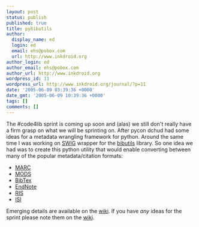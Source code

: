 ```yaml
---
layout: post
status: publish
published: true
title: pybibutils
author:
  display_name: ed
  login: ed
  email: ehs@pobox.com
  url: http://www.inkdroid.org
author_login: ed
author_email: ehs@pobox.com
author_url: http://www.inkdroid.org
wordpress_id: 11
wordpress_url: http://www.inkdroid.org/journal/?p=11
date: '2005-06-09 03:39:36 +0000'
date_gmt: '2005-06-09 10:39:36 +0000'
tags: []
comments: []
---
```

<p>The #code4lib sprint is coming up soon and (alas) we still don't really have a firm grasp on what we will be sprinting on. After pycon dchud had some ideas for a metadata wrangling framework for python. Around the same time I was working on <a href="http://www.swig.org/">SWIG</a> wrapper for the <a href="http://www.scripps.edu/~cdputnam/software/bibutils/bibutils.html">bibutils</a> library.  So one idea we had was to create this python utility that would enable converting between many of the popular metadata/citation formats:</p>
<ul>
<li><a href="http://www.loc.gov/standards/mods/">MARC</a></li>
<li><a href="http://www.loc.gov/standards/mods/">MODS</a></li>
<li><a href="http://en.wikipedia.org/wiki/BibTeX">BibTex</a></li>
<li><a href="http://www.endnote.com/">EndNote</a></li>
<li><a href="http://www.refman.com/">RIS</a></li>
<li><a href="http://www.isinet.com/">ISI</a></li>
</ul>
<p>Emerging details are available on the <a href="http://web.archive.org/web/20050827220707/http://wiki.inkdroid.org:80/code4lib/pybibutils">wiki</a>.  If you have <i>any</i> ideas for the sprint please note them on the <a href="http://wiki.inkdroid.org/code4lib">wiki</a>.</p>
